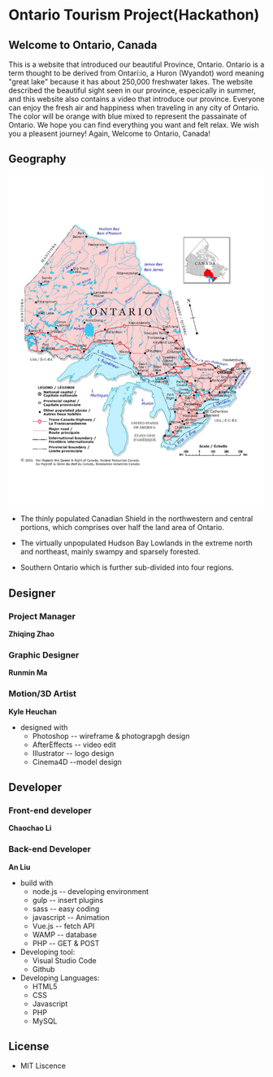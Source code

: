 # Ontario Tourism Project(Hackathon)

## Welcome to Ontario, Canada
This is a website that introduced our beautiful Province, Ontario. Ontario is a term thought to be derived from Ontarí:io, a Huron (Wyandot) word meaning "great lake" because it has about 250,000 freshwater lakes. The website described the beautiful sight seen in our province, especically in summer, and this website also contains a video that introduce our province. Everyone can enjoy the fresh air and happiness when traveling in any city of Ontario. The color will be orange with blue mixed to represent the passainate of Ontario. We hope you can find everything you want and felt relax. We wish you a pleasent journey! Again, Welcome to Ontario, Canada!

## Geography
![image](https://github.com/janeandjack/Hackathon-/raw/div.img/image/ontarioMap.jpg)

* The thinly populated Canadian Shield in the northwestern and central portions, which comprises over half the land area of Ontario.

* The virtually unpopulated Hudson Bay Lowlands in the extreme north and northeast, mainly swampy and sparsely forested.

* Southern Ontario which is further sub-divided into four regions.




## Designer
### Project Manager
**Zhiqing Zhao**
### Graphic Designer 
**Runmin Ma**
### Motion/3D Artist 
**Kyle Heuchan**
* designed with
  * Photoshop  -- wireframe & photograpgh design
  * AfterEffects -- video edit
  * Illustrator -- logo design
  * Cinema4D --model design
## Developer
### Front-end developer
**Chaochao Li**
### Back-end Developer
**An Liu**
* build with
  * node.js -- developing environment
  * gulp -- insert plugins
  * sass -- easy coding
  * javascript -- Animation
  * Vue.js -- fetch API
  * WAMP -- database
  * PHP -- GET & POST
* Developing tool:
  * Visual Studio Code
  * Github
* Developing Languages:
  * HTML5
  * CSS
  * Javascript
  * PHP
  * MySQL


## License
* MIT Liscence
